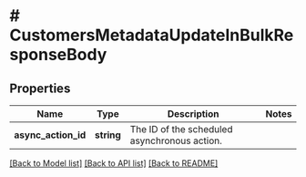 # # CustomersMetadataUpdateInBulkResponseBody

## Properties

Name | Type | Description | Notes
------------ | ------------- | ------------- | -------------
**async_action_id** | **string** | The ID of the scheduled asynchronous action. |

[[Back to Model list]](../../README.md#models) [[Back to API list]](../../README.md#endpoints) [[Back to README]](../../README.md)
